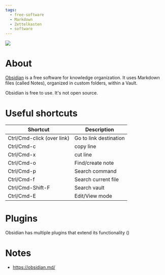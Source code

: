 ```yaml
---
tags:
  - free-software
  - Markdown
  - Zettelkasten
  - software
---
```

![](images/obsidian-logo-old.png)
# About 

[Obsidian](https://obsidian.md/) is a free software for knowledge organization. 
It uses Markdown files (called Notes), organized in custom folders, within a Vault.  

Obsidian is free to use. It's not open source. 


# Useful shortcuts 

| Shortcut                   | Description            |
| -------------------------- | ---------------------- |
| Ctrl/Cmd-click (over link) | Go to link destination |
| Ctrl/Cmd-c                 | copy line              |
| Ctrl/Cmd-x                 | cut line               |
| Ctrl/Cmd-o                 | Find/create note       |
| Ctrl/Cmd-p                 | Search command         |
| Ctrl/Cmd-f                 | Search current file    |
| Ctrl/Cmd-Shift-F           | Search vault           |
| Ctrl/Cmd-E                 | Edit/View mode         |

# Plugins 
Obsidian has multiple plugins that extend its functionality ()

# Notes 
- https://obsidian.md/
